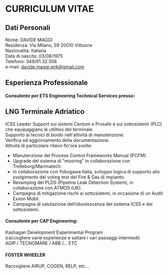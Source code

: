 CURRICULUM VITAE
================   
## Dati Personali  

Nome: DAVIDE MAGGI     
Residenza: Via Milano, 59 20010 Vittuone   
Nazionalità: Italiana   
Data di nascita: 03/08/1975    
Telefono: 349/61.32.308      
e-mail: davide.maggi.wrk@gmail.com   

## Esperienza Professionale

#### Consulente per ETS Engineering Technical Services presso:   

## LNG Terminale Adriatico   
ICSS Leader Support sui sistemi Centum e Prosafe e sui sottosistemi (PLC) che equipaggiano le utilities del terminale.   
Supporto ai tecnici di bordo nell'attività di manutenzione.   
Verifica ed aggiornamento della documentazione.   
Attività di particolare rilievo fin'ora svolte:
- Manutenzione del Process Control Frameworks Manual (PCFM).
- Upgrade del sistema di "mooring" in collaborazione con Trelleborg/Marimatech.
- In collaborazione con Yokogawa Italia, sviluppo logica di supporto allo svolgimento del voting test del Fire & Gas di impianto.
- Revamping del PLDS (Pipeline Leak Detection System), in collaborazione con ATMOS (UK).
- Campagna di mitigazione rischi ai sottosistemi, in occasione di un Audit Exxon Mobil.
- Campagna di valutazione dell’obsolescenza del sistema ICSS e dei sottosistemi.

#### Consulente per CAP Engineering:    
Kashagan Development Experimental Program   
(raccogliere varie esperienze e saltare i vari passaggi intermedi)  
AGIP / TECNOMARE / ABB /... ETC

#### FOSTER WHEELER
Raccogliere AIRUP, COGEN, RELP, etc... 

#### 
